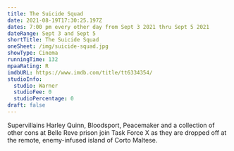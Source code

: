 ```yaml
---
title: The Suicide Squad
date: 2021-08-19T17:30:25.197Z
dates: 7:00 pm every other day from Sept 3 2021 thru Sept 5 2021
dateRange: Sept 3 and Sept 5
shortTitle: The Suicide Squad
oneSheet: /img/suicide-squad.jpg
showType: Cinema
runningTime: 132
mpaaRating: R
imdbURL: https://www.imdb.com/title/tt6334354/
studioInfo:
  studio: Warner
  studioFee: 0
  studioPercentage: 0
draft: false
---
```



Supervillains Harley Quinn, Bloodsport, Peacemaker and a collection of other cons at Belle Reve prison join Task Force X as they are dropped off at the remote, enemy-infused island of Corto Maltese.